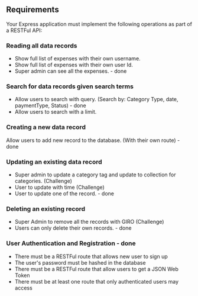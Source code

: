 ## Requirements
Your Express application must implement the following operations as part of a
RESTFul API:

### Reading all data records
- Show full list of expenses with their own username. 
- Show full list of expenses with their own user Id. 
- Super admin can see all the expenses. - done

### Search for data records given search terms
- Allow users to search with query. (Search by: Category Type, date, paymentType, Status) - done
- Allow users to search with a limit. 

### Creating a new data record
Allow users to add new record to the database. (With their own route) - done

### Updating an existing data record
- Super admin to update a category tag and update to collection for categories. (Challenge)
- User to update with time (Challenge)
- User to update one of the record. - done

### Deleting an existing record
- Super Admin to remove all the records with GIRO (Challenge)
- Users can only delete their own records. - done

### User Authentication and Registration - done
- There must be a RESTFul route that allows new user to sign up
- The user's password must be hashed in the database
- There must be a RESTFul route that allow users to get a JSON Web Token
- There must be at least one route that only authenticated users may access